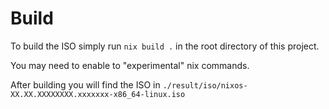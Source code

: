 # Build

To build the ISO simply run `nix build .` in the root directory of this project.

You may need to enable to "experimental" nix commands.

After building you will find the ISO in `./result/iso/nixos-XX.XX.XXXXXXXX.xxxxxxx-x86_64-linux.iso` 